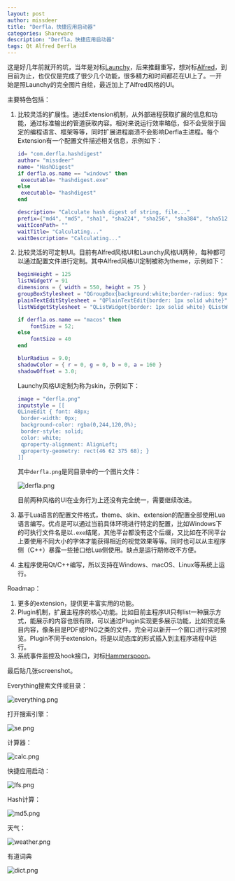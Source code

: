 ```yaml
---
layout: post
author: missdeer
title: "Derfla，快捷应用启动器"
categories: Shareware
description: "Derfla，快捷应用启动器"
tags: Qt Alfred Derfla
---
```


这是好几年前就开的坑，当年是对标[Launchy](https://www.launchy.net/)，后来推翻重写，想对标[Alfred](https://www.alfredapp.com/)，到目前为止，也仅仅是完成了很少几个功能，很多精力和时间都花在UI上了。一开始是照Launchy的完全图片自绘，最近加上了Alfred风格的UI。

主要特色包括：

1. 比较灵活的扩展性。通过Extension机制，从外部进程获取扩展的信息和功能，通过标准输出的管道获取内容。相对来说运行效率略低，但不会受限于固定的编程语言、框架等等，同时扩展进程崩溃不会影响Derfla主进程。每个Extension有一个配置文件描述相关信息，示例如下：

   ```lua
   id= "com.derfla.hashdigest"
   author= "missdeer"
   name= "HashDigest"
   if derfla.os.name == "windows" then
   	executable= "hashdigest.exe"
   else
   	executable= "hashdigest"
   end
   
   description= "Calculate hash digest of string, file..."
   prefix={"md4", "md5", "sha1", "sha224", "sha256", "sha384", "sha512", "sha3-224", "sha3-256", "sha3-384", "sha3-512", "keccak224", "keccak256", "keccak384", "keccak512"}
   waitIconPath= ""
   waitTitle= "Calculating..."
   waitDescription= "Calculating..."
   ```

   

2. 比较灵活的可定制UI。目前有Alfred风格UI和Launchy风格UI两种，每种都可以通过配置文件进行定制。其中Alfred风格UI定制被称为theme，示例如下：

   ```lua
   beginHeight = 125
   listWidgetY = 91
   dimensions = { width = 550, height = 75 }
   groupBoxStylesheet = "QGroupBox{background:white;border-radius: 9px;}";
   plainTextEditStylesheet = "QPlainTextEdit{border: 1px solid white}";
   listWidgetStylesheet = "QListWidget{border: 1px solid white} QListWidget::item{padding : 3px 3px 3px 3px}";
   
   if derfla.os.name == "macos" then
       fontSize = 52;
   else
       fontSize = 40
   end
   
   blurRadius = 9.0;
   shadowColor = { r = 0, g = 0, b = 0, a = 160 }
   shadowOffset = 3.0;
   ```

   Launchy风格UI定制为称为skin，示例如下：

   ```lua
   image = "derfla.png"
   inputstyle = [[
   QLineEdit { font: 48px;
   	border-width: 0px;
   	background-color: rgba(0,244,120,0%);
   	border-style: solid;
   	color: white;
   	qproperty-alignment: AlignLeft;
   	qproperty-geometry: rect(46 62 375 68); }
   ]]
   ```

   其中`derfla.png`是同目录中的一个图片文件：

   ![derfla.png](https://cdn.jsdelivr.net/gh/missdeer/blog@gh-pages/media/2019-06-04/derfla.png)

   目前两种风格的UI在业务行为上还没有完全统一，需要继续改进。

3. 基于Lua语言的配置文件格式，theme、skin、extension的配置全部使用Lua语言编写。优点是可以通过当前具体环境进行特定的配置，比如Windows下的可执行文件名是以`.exe`结尾，其他平台都没有这个后缀，又比如在不同平台上要使用不同大小的字体才能获得相近的视觉效果等等。同时也可以从主程序侧（C++）暴露一些接口给Lua侧使用。缺点是运行期修改不方便。

4. 主程序使用Qt/C++编写，所以支持在Windows、macOS、Linux等系统上运行。

Roadmap：

1. 更多的extension，提供更丰富实用的功能。
2. Plugin机制，扩展主程序的核心功能。比如目前主程序UI只有list一种展示方式，能展示的内容也很有限，可以通过Plugin实现更多展示功能，比如预览条目内容，像条目是PDF或PNG之类的文件，完全可以新开一个窗口进行实时预览。Plugin不同于extension，将是以动态库的形式插入到主程序进程中运行。
3. 系统事件监控及hook接口，对标[Hammerspoon](http://www.hammerspoon.org/)。

最后贴几张screenshot。

Everything搜索文件或目录：

![everything.png](https://cdn.jsdelivr.net/gh/missdeer/blog@gh-pages/media/2019-06-04/everything.png)

打开搜索引擎：

![se.png](https://cdn.jsdelivr.net/gh/missdeer/blog@gh-pages/media/2019-06-04/se.png)

计算器：

![calc.png](https://cdn.jsdelivr.net/gh/missdeer/blog@gh-pages/media/2019-06-04/calc.png)

快捷应用启动：

![lfs.png](https://cdn.jsdelivr.net/gh/missdeer/blog@gh-pages/media/2019-06-04/lfs.png)

Hash计算：

![md5.png](https://cdn.jsdelivr.net/gh/missdeer/blog@gh-pages/media/2019-06-04/md5.png)

天气：

![weather.png](https://cdn.jsdelivr.net/gh/missdeer/blog@gh-pages/media/2019-06-04/weather.png)

有道词典

![dict.png](https://cdn.jsdelivr.net/gh/missdeer/blog@gh-pages/media/2019-06-04/dict.png)